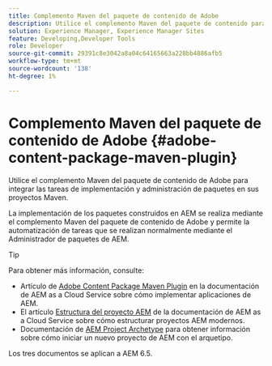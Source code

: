 ```yaml
---
title: Complemento Maven del paquete de contenido de Adobe
description: Utilice el complemento Maven del paquete de contenido para implementar aplicaciones de AEM
solution: Experience Manager, Experience Manager Sites
feature: Developing,Developer Tools
role: Developer
source-git-commit: 29391c8e3042a8a04c64165663a228bb4886afb5
workflow-type: tm+mt
source-wordcount: '138'
ht-degree: 1%

---
```


# Complemento Maven del paquete de contenido de Adobe {#adobe-content-package-maven-plugin}

Utilice el complemento Maven del paquete de contenido de Adobe para integrar las tareas de implementación y administración de paquetes en sus proyectos Maven.

La implementación de los paquetes construidos en AEM se realiza mediante el complemento Maven del paquete de contenido de Adobe y permite la automatización de tareas que se realizan normalmente mediante el Administrador de paquetes de AEM.

>[!TIP]
>
>Para obtener más información, consulte:
>
>* Artículo de [Adobe Content Package Maven Plugin](https://experienceleague.adobe.com/docs/experience-manager-cloud-service/implementing/developer-tools/maven-plugin.html#developer-tools) en la documentación de AEM as a Cloud Service sobre cómo implementar aplicaciones de AEM.
>* El artículo [Estructura del proyecto AEM](https://experienceleague.adobe.com/docs/experience-manager-cloud-service/implementing/developing/aem-project-content-package-structure.html?lang=es) de la documentación de AEM as a Cloud Service sobre cómo estructurar proyectos AEM modernos.
>* Documentación de [AEM Project Archetype](https://experienceleague.adobe.com/docs/experience-manager-core-components/using/developing/archetype/overview.html?lang=es) para obtener información sobre cómo iniciar un nuevo proyecto de AEM con el arquetipo.
>
>Los tres documentos se aplican a AEM 6.5.
